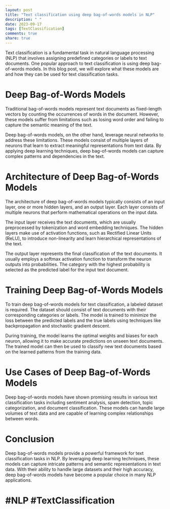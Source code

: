 ```yaml
---
layout: post
title: "Text classification using deep bag-of-words models in NLP"
description: " "
date: 2023-09-17
tags: [TextClassification]
comments: true
share: true
---
```


Text classification is a fundamental task in natural language processing (NLP) that involves assigning predefined categories or labels to text documents. One popular approach to text classification is using deep bag-of-words models. In this blog post, we will explore what these models are and how they can be used for text classification tasks.

# Deep Bag-of-Words Models

Traditional bag-of-words models represent text documents as fixed-length vectors by counting the occurrences of words in the document. However, these models suffer from limitations such as losing word order and failing to capture the semantic meaning of the text.

Deep bag-of-words models, on the other hand, leverage neural networks to address these limitations. These models consist of multiple layers of neurons that learn to extract meaningful representations from text data. By applying deep learning techniques, deep bag-of-words models can capture complex patterns and dependencies in the text.

# Architecture of Deep Bag-of-Words Models

The architecture of deep bag-of-words models typically consists of an input layer, one or more hidden layers, and an output layer. Each layer consists of multiple neurons that perform mathematical operations on the input data.

The input layer receives the text documents, which are usually preprocessed by tokenization and word embedding techniques. The hidden layers make use of activation functions, such as Rectified Linear Units (ReLU), to introduce non-linearity and learn hierarchical representations of the text.

The output layer represents the final classification of the text documents. It usually employs a softmax activation function to transform the neuron outputs into probabilities. The category with the highest probability is selected as the predicted label for the input text document.

# Training Deep Bag-of-Words Models

To train deep bag-of-words models for text classification, a labeled dataset is required. The dataset should consist of text documents with their corresponding categories or labels. The model is trained to minimize the loss between the predicted labels and the true labels using techniques like backpropagation and stochastic gradient descent.

During training, the model learns the optimal weights and biases for each neuron, allowing it to make accurate predictions on unseen text documents. The trained model can then be used to classify new text documents based on the learned patterns from the training data.

# Use Cases of Deep Bag-of-Words Models

Deep bag-of-words models have shown promising results in various text classification tasks including sentiment analysis, spam detection, topic categorization, and document classification. These models can handle large volumes of text data and are capable of learning complex relationships between words.

# Conclusion

Deep bag-of-words models provide a powerful framework for text classification tasks in NLP. By leveraging deep learning techniques, these models can capture intricate patterns and semantic representations in text data. With their ability to handle large datasets and their high accuracy, deep bag-of-words models have become a popular choice in many NLP applications.

# #NLP #TextClassification